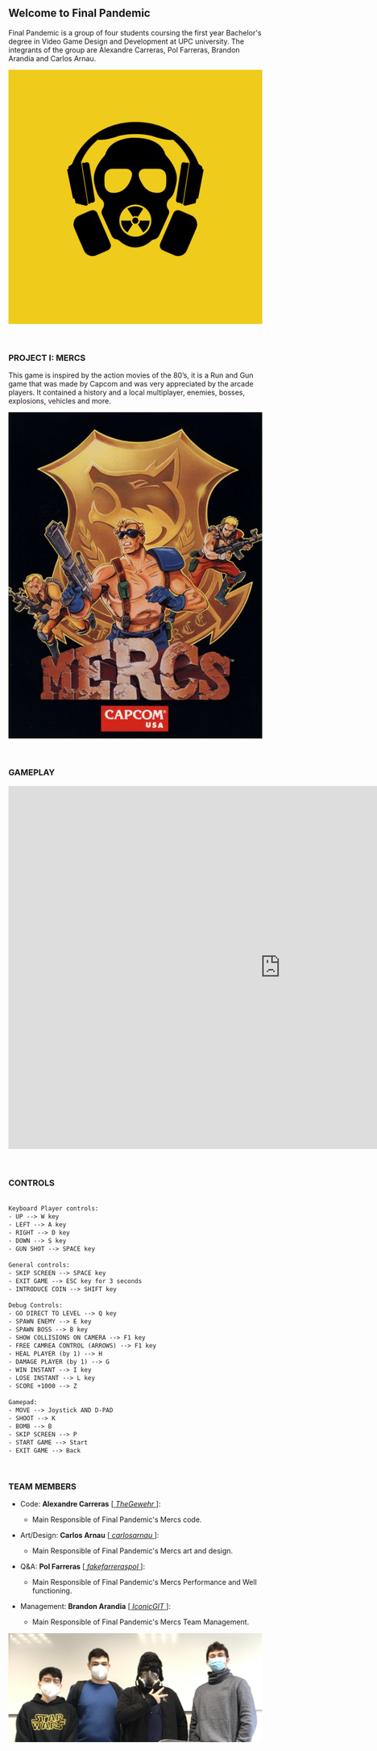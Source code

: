 ## Welcome to Final Pandemic

Final Pandemic is a group of four students coursing the first year Bachelor's degree in Video Game Design and Development at UPC university. The integrants of the group are Alexandre Carreras, Pol Farreras, Brandon Arandia and Carlos Arnau.

![](logo.png)

<p>&nbsp;</p>

### PROJECT I: MERCS

This game is inspired by the action movies of the 80’s, it is a Run and Gun game that was made by Capcom and was very appreciated by the arcade players. It contained a history and a local multiplayer, enemies, bosses, explosions, vehicles and more. 

![](mercs_cover.jpg)

<p>&nbsp;</p>

### GAMEPLAY

<iframe width="1080" height="720" src="https://youtu.be/fz9yPvX4ZoQ" frameborder="0" allowfullscreen></iframe>

<p>&nbsp;</p>

### CONTROLS
~~~~~~~~~~~~~~~

Keyboard Player controls:
- UP --> W key
- LEFT --> A key
- RIGHT --> D key
- DOWN --> S key
- GUN SHOT --> SPACE key

General controls:
- SKIP SCREEN --> SPACE key
- EXIT GAME --> ESC key for 3 seconds
- INTRODUCE COIN --> SHIFT key

Debug Controls:
- GO DIRECT TO LEVEL --> Q key
- SPAWN ENEMY --> E key
- SPAWN BOSS --> B key
- SHOW COLLISIONS ON CAMERA --> F1 key
- FREE CAMREA CONTROL (ARROWS) --> F1 key
- HEAL PLAYER (by 1) --> H
- DAMAGE PLAYER (by 1) --> G
- WIN INSTANT --> I key
- LOSE INSTANT --> L key
- SCORE +1000 --> Z

Gamepad:
- MOVE --> Joystick AND D-PAD
- SHOOT --> K
- BOMB --> B
- SKIP SCREEN --> P
- START GAME --> Start
- EXIT GAME --> Back

~~~~~~~~~~~~~~~

<p>&nbsp;</p>

### TEAM MEMBERS

- Code: **Alexandre Carreras** [[ _TheGewehr_ ](https://github.com/TheGewehr)]:
  - Main Responsible of Final Pandemic's Mercs code.

- Art/Design: **Carlos Arnau** [[ _carlosarnau_ ](https://github.com/carlosarnau)]:
  - Main Responsible of Final Pandemic's Mercs art and design.

- Q&A: **Pol Farreras** [[ _fakefarreraspol_ ](https://github.com/fakefarreraspol)]:
  - Main Responsible of Final Pandemic's Mercs Performance and Well functioning.

- Management: **Brandon Arandia** [[ _IconicGIT_ ](https://github.com/IconicGIT)]:
  - Main Responsible of Final Pandemic's Mercs Team Management.

![](team_photo.jfif)
